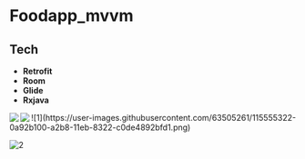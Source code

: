 # Foodapp_mvvm

## Tech

* **Retrofit**
* **Room**
* **Glide**
* **Rxjava**
<img align = "left" src = "https://user-images.githubusercontent.com/63505261/115555322-0a92b100-a2b8-11eb-8322-c0de4892bfd1.png"/>
<img align = "left" src = "https://user-images.githubusercontent.com/63505261/115555377-1a11fa00-a2b8-11eb-8710-870e16af7426.png"/>
![1](https://user-images.githubusercontent.com/63505261/115555322-0a92b100-a2b8-11eb-8322-c0de4892bfd1.png)

![2](https://user-images.githubusercontent.com/63505261/115555377-1a11fa00-a2b8-11eb-8710-870e16af7426.png)
